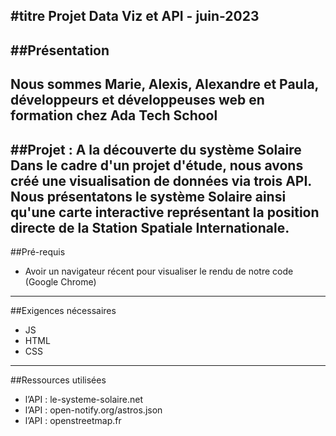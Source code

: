 #titre Projet Data Viz et API - juin-2023   
-----  
##Présentation    
-----  
Nous sommes Marie, Alexis, Alexandre et Paula, développeurs et développeuses web en formation chez Ada Tech School    
-----  
##Projet : A la découverte du système Solaire     
Dans le cadre d'un projet d'étude, nous avons créé une visualisation de données via trois API.   
Nous présentatons le système Solaire ainsi qu'une carte interactive représentant la position directe de la Station Spatiale Internationale.     
-----  
##Pré-requis     
* Avoir un navigateur récent pour visualiser le rendu de notre code (Google Chrome)  
-----  
##Exigences nécessaires    
* JS    
* HTML    
* CSS    
-----  
##Ressources utilisées    
* l’API : le-systeme-solaire.net    
* l’API : open-notify.org/astros.json     
* l’API : openstreetmap.fr    



